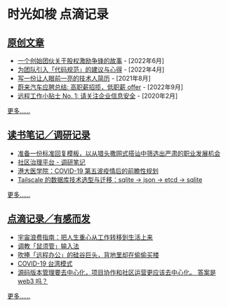 # 时光如梭 点滴记录

## [原创文章](blog)
- [一个创始团伙关于股权激励争锋的故事](blog/一个创始团伙关于股权激励争锋的故事.md)  - [2022年6月]
- [为团队引入「代码规范」的建议与心得](blog/introduce-code-style-to-a-team.md)  - [2022年4月]
- [写一份让人眼前一亮的技术人简历](blog/write-a-nice-resume.md)  - [2021年8月]
- [蔚来汽车应聘总结: 高职薪招揽，低职薪 offer](blog/蔚来汽车应聘总结:%20高职薪招揽，低职薪%20offer.md) - [2022年9月]
- [远程工作小贴士 No. 1: 请关注企业信息安全](blog/remote-tips-security.adoc)  - [2020年2月]

[更多……](blog/readme.md)

## [读书笔记／调研记录](notes)
- [准备一份标准回复模板，以从猎头撒网式搭讪中筛选出严肃的职业发展机会](notes/2022/猎头答复模板.md)
- [社区治理平台 - 调研笔记](notes/2022/社区治理服务平台-调研笔记.md)
- [港大医学院：COVID-19 第五波疫情后的前瞻性规划](notes/2022/港大医学院：COVID-19%20第五波疫情后的前瞻性规划.md)
- [Tailscale 的数据库技术选型与迁移：sqlite → json → etcd → sqlite](notes/2022/Tailscale%20的数据库技术选型与迁移：sqlite%20→%20json%20→%20etcd%20→%20sqlite.md)

[更多……](notes/readme.md)

## [点滴记录／有感而发](diary)
- [宇宙浪费指南：把人生重心从工作转移到生活上来](https://github.com/HuangJian/blog.howtimeflies.io/blob/master/diary/202204/20220409.md#%E5%AE%87%E5%AE%99%E6%B5%AA%E8%B4%B9%E6%8C%87%E5%8D%97%E6%8A%8A%E4%BA%BA%E7%94%9F%E9%87%8D%E5%BF%83%E4%BB%8E%E5%B7%A5%E4%BD%9C%E8%BD%AC%E7%A7%BB%E5%88%B0%E7%94%9F%E6%B4%BB%E4%B8%8A%E6%9D%A5)
- [调教「鼠须管」输入法](diary/202204/20220402.md#调教鼠须管输入法)
- [吹捧「远程办公」的硅谷巨头，背地里却在偷偷买楼](diary/202203/20220316.md#吹捧远程办公的硅谷巨头背地里却在偷偷买楼httpwwwgeekparknetnews299639)
- [COVID-19 台湾模式](diary/202204/20220408.md#covid-19-%E5%8F%B0%E6%B9%BE%E6%A8%A1%E5%BC%8F)
- [源码版本管理要去中心化，项目协作和社区运营更应该去中心化。 答案是 web3 吗？](diary/202204/20220425.md#%E6%BA%90%E7%A0%81%E7%89%88%E6%9C%AC%E7%AE%A1%E7%90%86%E8%A6%81%E5%8E%BB%E4%B8%AD%E5%BF%83%E5%8C%96%E9%A1%B9%E7%9B%AE%E5%8D%8F%E4%BD%9C%E5%92%8C%E7%A4%BE%E5%8C%BA%E8%BF%90%E8%90%A5%E6%9B%B4%E5%BA%94%E8%AF%A5%E5%8E%BB%E4%B8%AD%E5%BF%83%E5%8C%96-%E7%AD%94%E6%A1%88%E6%98%AF-web3-%E5%90%97)

[更多……](diary/readme.md)
